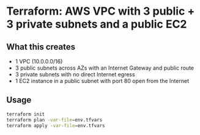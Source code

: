 # Terraform: AWS VPC with 3 public + 3 private subnets and a public EC2

## What this creates
- 1 VPC (10.0.0.0/16)
- 3 public subnets across AZs with an Internet Gateway and public route
- 3 private subnets with no direct Internet egress
- 1 EC2 instance in a public subnet with port 80 open from the Internet

## Usage
```bash
terraform init
terraform plan -var-file=env.tfvars
terraform apply -var-file=env.tfvars

